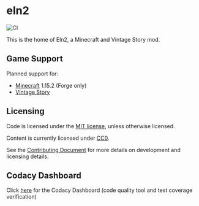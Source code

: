 # eln2
![CI](https://github.com/eln2/eln2/workflows/CI/badge.svg)

This is the home of Eln2, a Minecraft and Vintage Story mod.

## Game Support

Planned support for:

* [Minecraft](https://minecraft.net) 1.15.2 (Forge only)
* [Vintage Story](https://www.vintagestory.at/)

## Licensing

Code is licensed under the [MIT license](LICENSE.md), unless otherwise licensed.

Content is currently licensed under [CC0](https://creativecommons.org/share-your-work/public-domain/cc0/).

See the [Contributing Document](CONTRIBUTING.md) for more details on development and licensing details.

## Codacy Dashboard

Click [here](https://app.codacy.com/gh/eln2/eln2/dashboard) for the Codacy Dashboard (code quality tool and test coverage verification)
